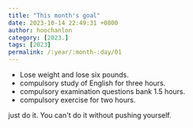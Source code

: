 ```yaml
---
title: "This month's goal"
date: 2023-10-14 22:49:31 +0800
author: hoochanlon
category: [2023.]
tags: [2023]
permalink: /:year/:month-:day/01
---
```


* Lose weight and lose six pounds.
* compulsory study of English for three hours.
* compulsory examination questions bank 1.5 hours.
* compulsory exercise for two hours.

<!-- more -->

just do it. You can't do it without pushing yourself.
